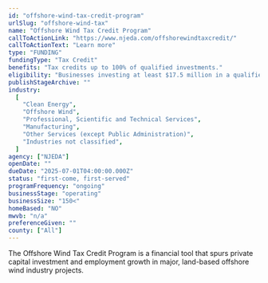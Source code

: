 ```yaml
---
id: "offshore-wind-tax-credit-program"
urlSlug: "offshore-wind-tax"
name: "Offshore Wind Tax Credit Program"
callToActionLink: "https://www.njeda.com/offshorewindtaxcredit/"
callToActionText: "Learn more"
type: "FUNDING"
fundingType: "Tax Credit"
benefits: "Tax credits up to 100% of qualified investments."
eligibility: "Businesses investing at least $17.5 million in a qualified wind energy facility and employing at least 150 new, full-time employees."
publishStageArchive: ""
industry:
  [
    "Clean Energy",
    "Offshore Wind",
    "Professional, Scientific and Technical Services",
    "Manufacturing",
    "Other Services (except Public Administration)",
    "Industries not classified",
  ]
agency: ["NJEDA"]
openDate: ""
dueDate: "2025-07-01T04:00:00.000Z"
status: "first-come, first-served"
programFrequency: "ongoing"
businessStage: "operating"
businessSize: "150<"
homeBased: "NO"
mwvb: "n/a"
preferenceGiven: ""
county: ["All"]
---
```


The Offshore Wind Tax Credit Program is a financial tool that spurs private capital investment and employment growth in major, land-based offshore wind industry projects.
